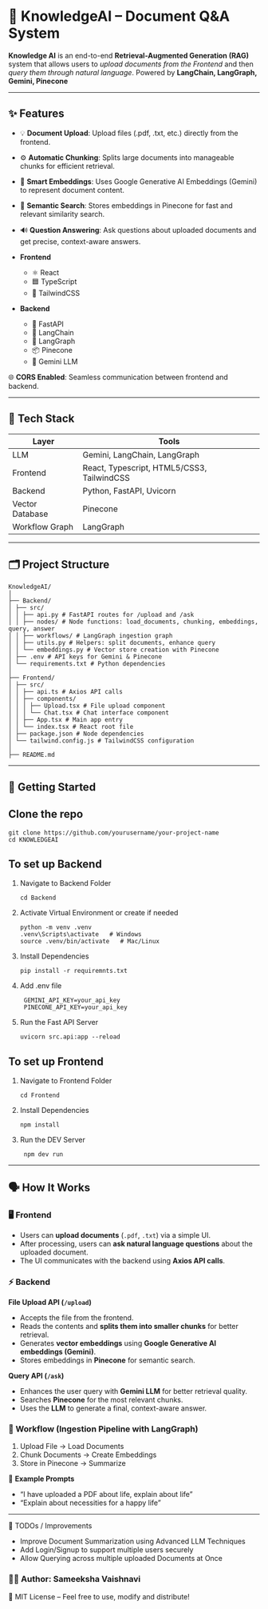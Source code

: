 # 📘 KnowledgeAI – Document Q&A System

**Knowledge AI** is an end-to-end **Retrieval-Augmented Generation (RAG)** system that allows users to *upload documents from the Frontend* and then *query them through natural language*. Powered by **LangChain, LangGraph, Gemini, Pinecone**

---
## ✨ Features

- 💡 **Document Upload**:
Upload files (.pdf, .txt, etc.) directly from the frontend.


- ⚙ **Automatic Chunking**:
Splits large documents into manageable chunks for efficient retrieval.


- 📁 **Smart Embeddings**:
Uses Google Generative AI Embeddings (Gemini) to represent document content.


- 🧾 **Semantic Search**:
Stores embeddings in Pinecone for fast and relevant similarity search.


- 🔊 **Question Answering**:
Ask questions about uploaded documents and get precise, context-aware answers.


- **Frontend**  
    - ⚛ React  
    - 🟦 TypeScript  
    - 🎨 TailwindCSS  

- **Backend**  
    - 🚀 FastAPI  
    - 🔗 LangChain  
    - 🧩 LangGraph  
    - 📦 Pinecone  
    - 🤖 Gemini LLM  

🌐 **CORS Enabled**:
Seamless communication between frontend and backend.
   
---

## 🧠 Tech Stack
| Layer | Tools |
|-------|-------|
| LLM | Gemini, LangChain, LangGraph |
| Frontend | React, Typescript, HTML5/CSS3, TailwindCSS |
| Backend | Python, FastAPI, Uvicorn|
| Vector Database | Pinecone |
| Workflow Graph | LangGraph |

---

## 🗂 Project Structure
 ```
 KnowledgeAI/
│
├── Backend/
│ ├── src/
│ │ ├── api.py # FastAPI routes for /upload and /ask
│ │ ├── nodes/ # Node functions: load_documents, chunking, embeddings, query, answer
│ │ ├── workflows/ # LangGraph ingestion graph
│ │ ├── utils.py # Helpers: split documents, enhance query
│ │ └── embeddings.py # Vector store creation with Pinecone
│ ├── .env # API keys for Gemini & Pinecone
│ └── requirements.txt # Python dependencies
│
├── Frontend/
│ ├── src/
│ │ ├── api.ts # Axios API calls
│ │ ├── components/
│ │ │ ├── Upload.tsx # File upload component
│ │ │ └── Chat.tsx # Chat interface component
│ │ ├── App.tsx # Main app entry
│ │ └── index.tsx # React root file
│ ├── package.json # Node dependencies
│ └── tailwind.config.js # TailwindCSS configuration
│
├── README.md
 ```


---

## 🚀 Getting Started

## Clone the repo
```
git clone https://github.com/yourusername/your-project-name
cd KNOWLEDGEAI
```
 ## To set up Backend
 1. Navigate to Backend Folder
    ```
    cd Backend
    ```

 2. Activate Virtual Environment or create if needed
    ```
    python -m venv .venv
    .venv\Scripts\activate   # Windows
    source .venv/bin/activate   # Mac/Linux
    ```
  
  3. Install Dependencies
     ```
     pip install -r requiremnts.txt
     ```
  
  4. Add .env file
     ```
      GEMINI_API_KEY=your_api_key
      PINECONE_API_KEY=your_api_key
     ```
  
  5. Run the Fast API Server
     ```
     uvicorn src.api:app --reload
     ```


 ## To set up Frontend
 1. Navigate to Frontend Folder
    ```
    cd Frontend
    ```

 2. Install Dependencies
     ```
     npm install
     ```
  
  3.  Run the DEV Server
      ``` 
       npm dev run
      ```    

---
## 🗣 How It Works

### 🖥 Frontend  
- Users can **upload documents** (`.pdf`, `.txt`) via a simple UI.  
- After processing, users can **ask natural language questions** about the uploaded document.  
- The UI communicates with the backend using **Axios API calls**.  

### ⚡ Backend  

**File Upload API (`/upload`)**  
- Accepts the file from the frontend.  
- Reads the contents and **splits them into smaller chunks** for better retrieval.  
- Generates **vector embeddings** using **Google Generative AI embeddings (Gemini)**.  
- Stores embeddings in **Pinecone** for semantic search.  

**Query API (`/ask`)**  
- Enhances the user query with **Gemini LLM** for better retrieval quality.  
- Searches **Pinecone** for the most relevant chunks.  
- Uses the **LLM** to generate a final, context-aware answer.  

### 🔗 Workflow (Ingestion Pipeline with LangGraph)  
1. Upload File → Load Documents
2. Chunk Documents → Create Embeddings  
3. Store in Pinecone → Summarize

🧪 **Example Prompts**
- “I have uploaded a PDF about life, explain about life”
- “Explain about necessities for a happy life”

---
📌 TODOs / Improvements
- Improve Document Summarization using Advanced LLM Techniques
- Add Login/Signup to support multiple users securely
- Allow Querying across multiple uploaded Documents at Once

### 👨‍💻 Author: Sameeksha Vaishnavi
📄 MIT License – Feel free to use, modify and distribute!
